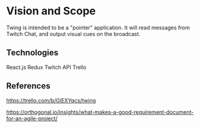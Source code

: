 # Vision and Scope

Twing is intended to be a "pointer" application. It will read messages from Twitch Chat, and output visual cues on the broadcast. 

## Technologies
React.js
Redux
Twitch API
Trello

## References
https://trello.com/b/GlEXYqcs/twing

https://orthogonal.io/insights/what-makes-a-good-requirement-document-for-an-agile-project/